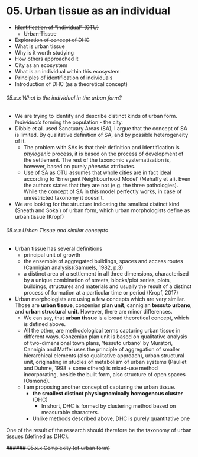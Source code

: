 # 05. Urban tissue as an individual

* ~~Identification of “individual” (OTU)~~
	* ~~Urban Tissue~~
* ~~Exploration of concept of DHC~~
* What is urban tissue
* Why is it worth studying
* How others approached it
* City as an ecosystem
* What is an individual within this ecosystem
* Principles of identification of individuals
* Introduction of DHC (as a theoretical concept)

###### 05.x.x What is the *individual* in the urban form?

* We are trying to identify and describe distinct kinds of urban form. *Individuals* forming the population - the city.
* Dibble et al. used Sanctuary Areas (SA), I argue that the concept of SA is limited. By qualitative definition of SA, and by possible heterogeneity of it. 
	* The problem with SAs is that their definition and identification is *phylogenic* process, it is based on the process of development of the settlement. The rest of the taxonomic systematisation is, however, based on purely *phenetic* attributes.
	* Use of SA as OTU assumes that whole cities are in fact ideal according to ‘Emergent Neighbourhood Model’ (Mehaffy et al). Even the authors states that they are not (e.g. the three pathologies). While the concept of SA in this model perfectly works, in case of unrestricted taxonomy it doesn’t.
* We are looking for the structure indicating the smallest distinct kind (Sneath and Sokal) of urban form, which urban morphologists define as urban tissue (Kropf)

###### 05.x.x Urban Tissue and similar concepts

* Urban tissue has several definitions
	* principal unit of growth
	* the ensemble of aggregated buildings, spaces and access routes (Cannigian analysis)(Samuels, 1982, p.3)
	* a distinct area of a settlement in all three dimensions, characterised by a unique combination of streets, blocks/plot series, plots, buildings, structures and materials and usually the result of a distinct process of formation at a particular time or period (Kropf, 2017)
* Urban morphologists are using a few concepts which are very similar. Those are **urban tissue**, conzenian **plan unit**, cannigian **tessuto urbano**, and **urban structural unit**. However, there are minor differences. 
	* We can say, that **urban tissue** is a broad theoretical concept, which is defined above. 
	* All the other, are methodological terms capturing urban tissue in different ways. Conzenian plan unit is based on qualitative analysis of two-dimensional town plans, 'tessuto urbano' by Muratori, Cannigia and Maffei uses the principle of aggregation of smaller hierarchical elements (also qualitative approach),  urban structural unit, originating in studies of metabolism of urban systems (Pauliet and Duhme, 1998 + some others) is mixed-use method incorporating, beside the built form, also structure of open spaces (Osmond).
	* I am proposing another concept of capturing the urban tissue.
		* **the smallest distinct physiognomically homogenous cluster** (DHC)
			* In short, DHC is formed by clustering method based on measurable characters.
		* Unlike methods described above, DHC is purely quantitative one

One of the result of the research should therefore be the taxonomy of urban tissues (defined as DHC).

~~###### 05.x.x Complexity (of urban form)~~